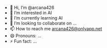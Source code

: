 - 👋 Hi, I’m @arcana426
- 👀 I’m interested in AI
- 🌱 I’m currently learning AI
- 💞️ I’m looking to collaborate on ...
- 📫 How to reach me arcana426@onlyapp.net
- 😄 Pronouns: ...
- ⚡ Fun fact: ...

<!---
arcana426/arcana426 is a ✨ special ✨ repository because its `README.md` (this file) appears on your GitHub profile.
You can click the Preview link to take a look at your changes.
--->
